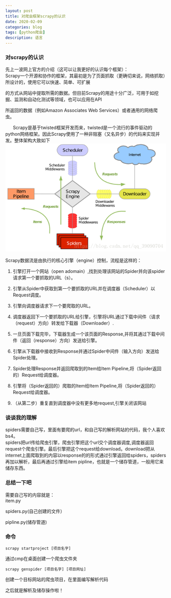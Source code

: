 ```yaml
---
layout: post
title: 对爬虫框架scrapy的认识
date: 2020-02-09
categories: blog
tags: [python爬虫]
description: 语言
---
```


### 对scrapy的认识
先上一波网上官方的介绍（这可以让我更好的认识每个框架）：<br>
Scrapy一个开源和协作的框架，其最初是为了页面抓取（更确切来说，网络抓取）所设计的，使用它可以快速、简单、可扩展

的方式从网站中提取所需的数据。但目前Scrapy的用途十分广泛，可用于如挖掘、监测和自动化测试等领域，也可以应用在API

所返回的数据（例如Amazon Associates Web Services）或者通用的网络爬虫。

      Scrapy是基于twisted框架开发而来，twisted是一个流行的事件驱动的python网络框架。因此Scrapy使用了一种非阻塞（又名异步）的代码来实现并发。整体架构大致如下
![scrapy](/img/scrapy.png)

Scrapy数据流是由执行的核心引擎（engine）控制，流程是这样的：

1. 引擎打开一个网站（open adomain）,找到处理该网站的Spider并向该spider请求第一个要抓取的URL（s）。

2. 引擎从Spider中获取到第一个要抓取的URL并在调度器（Scheduler）以Request调度。

3. 引擎向调度器请求下一个要爬取的URL。

4. 调度器返回下一个要抓取的URL给引擎，引擎将URL通过下载中间件（请求（request）方向）转发给下载器（Downloader）.

5. 一旦页面下载完毕，下载器生成一个该页面的Response,并将其通过下载中间件（返回（response）方向）发送给引擎。

6. 引擎从下载器中接收到Response并通过Spider中间件（输入方向）发送给Spider处理。

7. Spider处理Response并返回爬取到的Item给Item Pipeline,将（Spider返回的）Request给调度器。

8. 引擎将（Spider返回的）爬取的Item给Item Pipeline,将（Spider返回的）Request给调度器。

9. （从第二步）重复直到调度器中没有更多地request,引擎关闭该网站


### 谈谈我的理解
spiders需要自己写，里面有要爬的url，和自己写的解析网站的代码，我个人喜欢bs4。<br>
spiders把url传给爬虫引擎，爬虫引擎把这个url交个调度器调度,调度器返回request个爬虫引擎。最后引擎把这个request给download。download把从internet上面爬取到的内容以response的的形式通过引擎返回给spiders，spiders再加以解析，最后再通过引擎给item pipline，也就是一个储存管道，一般用它来储存东西。<br>

### 总结一下吧
需要自己写的内容就是：<br>
item.py<br>

spiders.py(自己创建的文件）<br>

pipline.py(储存管道)<br>


### 命令
	scrapy startproject [项目名字]

通过cmp在桌面创建一个爬虫文件夹

    scrapy genspider [项目名字] [项目网址]

创建一个目标网站的爬虫项目，在里面编写解析代码


之后就是解析及储存操作啦！



